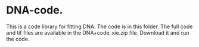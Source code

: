 # DNA-code.
This is a code library for fitting DNA.
The code is in this folder. 
The full code and tif files are available in the DNA+code_xie.zip file. 
Download it and run the code.

